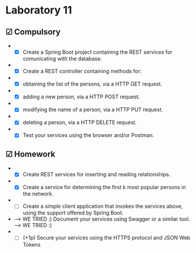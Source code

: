 # Laboratory 11

## &#9745; Compulsory
* - [x] Create a Spring Boot project containing the REST services for comunicating with the database.
* - [x] Create a REST controller containing methods for:
* - [x] obtaining the list of the persons, via a HTTP GET request.
* - [x] adding a new person, via a HTTP POST request.
* - [x] modifying the name of a person, via a HTTP PUT request.
* - [x] deleting a person, via a HTTP DELETE request.
* - [x] Test your services using the browser and/or Postman.

## &#9745; Homework
* - [x] Create REST services for inserting and reading relationships.
* - [x] Create a service for determining the first k most popular persons in the network.
* - [ ] Create a simple client application that invokes the services above, using the support offered by Spring Boot.
* --> WE TRIED :) Document your services using Swagger or a similar tool. --> WE TRIED :)
* - [ ] (+1p) Secure your services using the HTTPS protocol and JSON Web Tokens
